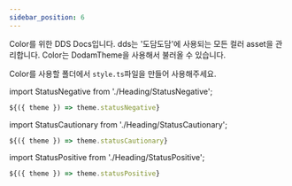 ```yaml
---
sidebar_position: 6
---
```


Color를 위한 DDS Docs입니다. dds는 '도담도담'에 사용되는 모든 컬러 asset을 관리합니다. Color는 DodamTheme을 사용해서 불러올 수 있습니다.

Color를 사용할 폴더에서 `style.ts`파일을 만들어 사용해주세요.

import StatusNegative from './Heading/StatusNegative';

<StatusNegative />

```ts title="style.ts"
${({ theme }) => theme.statusNegative}
```

import StatusCautionary from './Heading/StatusCautionary';

<StatusCautionary />

```ts title="style.ts"
${({ theme }) => theme.statusCautionary}
```

import StatusPositive from './Heading/StatusPositive';

<StatusPositive />

```ts title="style.ts"
${({ theme }) => theme.statusPositive}
```

